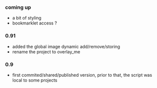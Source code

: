 ### coming up
- a bit of styling
- bookmarklet access ?

### 0.91
- added the global image dynamic add/remove/storing
- rename the project to overlay_me

### 0.9
- first commited/shared/published version, prior to that, the script was local to some projects

